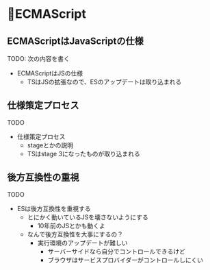 # 🚧ECMAScript

## ECMAScriptはJavaScriptの仕様

TODO: 次の内容を書く

* ECMAScriptはJSの仕様
  * TSはJSの拡張なので、ESのアップデートは取り込まれる

## 仕様策定プロセス

TODO

* 仕様策定プロセス
  * stageとかの説明
  * TSはstage 3になったものが取り込まれる

## 後方互換性の重視

TODO

* ESは後方互換性を重視する
  * とにかく動いているJSを壊さないようにする
    * 10年前のJSとかも動くよ
  * なんで後方互換性を大事にするの？
    * 実行環境のアップデートが難しい
      * サーバーサイドなら自分でコントロールできるけど
      * ブラウザはサービスプロバイダーがコントロールしにくい

